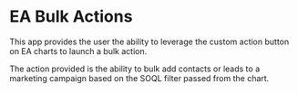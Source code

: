 # EA Bulk Actions

This app provides the user the ability to leverage the custom action button on EA charts to launch a bulk action.

The action provided is the ability to bulk add contacts or leads to a marketing campaign based on the SOQL filter passed from the chart.

